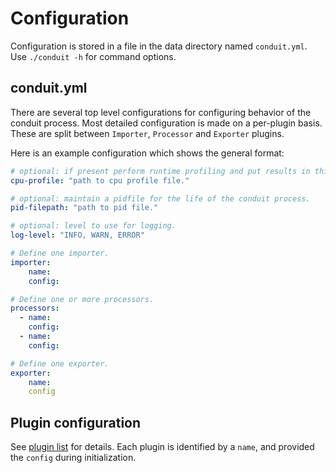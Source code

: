 # Configuration

Configuration is stored in a file in the data directory named `conduit.yml`.
Use `./conduit -h` for command options.

## conduit.yml

There are several top level configurations for configuring behavior of the conduit process. Most detailed configuration is made on a per-plugin basis. These are split between `Importer`, `Processor` and `Exporter` plugins.

Here is an example configuration which shows the general format:
```yaml
# optional: if present perform runtime profiling and put results in this file.
cpu-profile: "path to cpu profile file."

# optional: maintain a pidfile for the life of the conduit process.
pid-filepath: "path to pid file."

# optional: level to use for logging.
log-level: "INFO, WARN, ERROR"

# Define one importer.
importer:
    name:
    config:

# Define one or more processors.
processors:
  - name:
    config:
  - name:
    config:

# Define one exporter.
exporter:
    name:
    config
```

## Plugin configuration

See [plugin list](plugins/home.md) for details.
Each plugin is identified by a `name`, and provided the `config` during initialization.
